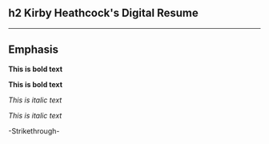 ## h2 Kirby Heathcock's Digital Resume

___


## Emphasis

**This is bold text**

__This is bold text__

*This is italic text*

_This is italic text_

-Strikethrough-
